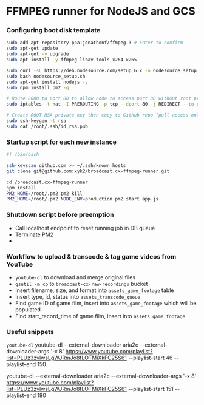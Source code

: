 # FFMPEG runner for NodeJS and GCS

### Configuring boot disk template
```bash
sudo add-apt-repository ppa:jonathonf/ffmpeg-3 # Enter to confirm
sudo apt-get update
sudo apt-get -y upgrade
sudo apt install -y ffmpeg libav-tools x264 x265

sudo curl -sL https://deb.nodesource.com/setup_6.x -o nodesource_setup.sh
sudo bash nodesource_setup.sh
sudo apt-get install nodejs -y
sudo npm install pm2 -g

# Route 8080 to port 80 to allow node to access port 80 without root privileges
sudo iptables -t nat -I PREROUTING -p tcp --dport 80 -j REDIRECT --to-port 8080

# Create ROOT RSA private key then copy to Github repo (pull access only)
sudo ssh-keygen -t rsa
sudo cat /root/.ssh/id_rsa.pub
```


### Startup script for each new instance
```bash
#! /bin/bash

ssh-keyscan github.com >> ~/.ssh/known_hosts
git clone git@github.com:xyk2/broadcast.cx-ffmpeg-runner.git

cd /broadcast.cx-ffmpeg-runner
npm install
PM2_HOME=/root/.pm2 pm2 kill
PM2_HOME=/root/.pm2 NODE_ENV=production pm2 start app.js
```



### Shutdown script before preemption
* Call localhost endpoint to reset running job in DB queue
* Terminate PM2
*


### Workflow to upload & transcode & tag game videos from YouTube
* `youtube-dl` to download and merge original files
* `gsutil -m cp` to `broadcast-cx-raw-recordings` bucket
* Insert filename, size, and format into `assets_game_footage` table
* Insert type, id, status into `assets_transcode_queue`
* Find game ID of game film, insert into `assets_game_footage` which will be populated
* Find start_record_time of game film, insert into `assets_game_footage`


### Useful snippets
`youtube-dl`
youtube-dl --external-downloader aria2c --external-downloader-args '-x 8' https://www.youtube.com/playlist?list=PLUz3zvlwsLgWJRmJo8fLOTMiXkFC25S61 --playlist-start 46 --playlist-end 150

youtube-dl --external-downloader aria2c --external-downloader-args '-x 8' https://www.youtube.com/playlist?list=PLUz3zvlwsLgWJRmJo8fLOTMiXkFC25S61 --playlist-start 151 --playlist-end 180






